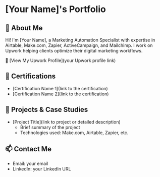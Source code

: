 # [Your Name]'s Portfolio

## 👋 About Me
Hi! I'm [Your Name], a Marketing Automation Specialist with expertise in Airtable, Make.com, Zapier, ActiveCampaign, and Mailchimp. I work on Upwork helping clients optimize their digital marketing workflows.

📌 [View My Upwork Profile](your Upwork profile link)

## 🏅 Certifications
- [Certification Name 1](link to the certification)
- [Certification Name 2](link to the certification)

## 🚀 Projects & Case Studies
- [Project Title](link to project or detailed description)
  - Brief summary of the project
  - Technologies used: Make.com, Airtable, Zapier, etc.

## 📫 Contact Me
- Email: your email
- LinkedIn: your LinkedIn URL
